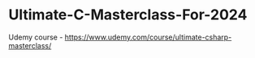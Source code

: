 # Ultimate-C-Masterclass-For-2024
Udemy course - https://www.udemy.com/course/ultimate-csharp-masterclass/
